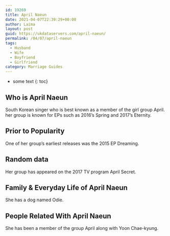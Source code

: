 ```yaml
---
id: 19269
title: April Naeun
date: 2021-04-07T22:39:29+00:00
author: Laima
layout: post
guid: https://ukdataservers.com/april-naeun/
permalink: /04/07/april-naeun
tags:
  - Husband
  - Wife
  - Boyfriend
  - Girlfriend
category: Marriage Guides
---
```


* some text
{: toc}


## Who is April Naeun
                  
                  
                  
South Korean singer who is best known as a member of the girl group April. her group is known for EPs such as 2016&#8217;s Spring and 2017&#8217;s Eternity. 
                  
              
            
              
            
                
                
                
## Prior to Popularity
                  
                  
                  
One of her group&#8217;s earliest releases was the 2015 EP Dreaming. 
                  
              
            
              
            
                
                
                
## Random data
                  
                  
                  
Her group has appeared on the 2017 TV program April Secret. 
                  
              
            
              
            
                
                
                
## Family & Everyday Life of April Naeun
                  
                  
                  
She has a dog named Odie. 
                  
              
            
              
            
                
                
                
## People Related With April Naeun
                  
                  
                  
She has been a member of the group April along with Yoon Chae-kyung. 
                  
              
            
              
            
                
              
            
              
              
            
            
              
            
          
          
          